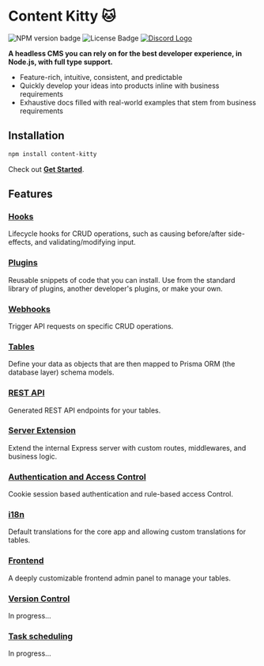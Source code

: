 # **Content Kitty** 🐱

![NPM version badge](https://img.shields.io/npm/v/content-kitty?style=flat-square)
![License Badge](https://img.shields.io/github/license/serhankileci/content-kitty?style=flat-square)
[![Discord Logo](https://img.shields.io/badge/Discord-7289DA?style=flat-square&logo=discord&logoColor=white&width=1000)](https://discord.com/channels/content-kitty)

**A headless CMS you can rely on for the best developer experience, in Node.js, with full type support.**

- Feature-rich, intuitive, consistent, and predictable
- Quickly develop your ideas into products inline with business requirements
- Exhaustive docs filled with real-world examples that stem from business requirements

## **Installation**

```bash
npm install content-kitty
```

Check out [**Get Started**](https://github.com/serhankileci/content-kitty/blob/main/docs/get-started.md).

## **Features**

### [**Hooks**](https://github.com/serhankileci/content-kitty/blob/main/docs/hooks.md)

Lifecycle hooks for CRUD operations, such as causing before/after side-effects, and validating/modifying input.

### [**Plugins**](https://github.com/serhankileci/content-kitty/blob/main/docs/plugins.md)

Reusable snippets of code that you can install. Use from the standard library of plugins, another developer's plugins, or make your own.

### [**Webhooks**](https://github.com/serhankileci/content-kitty/blob/main/docs/webhooks.md)

Trigger API requests on specific CRUD operations.

### [**Tables**](https://github.com/serhankileci/content-kitty/blob/main/docs/tables.md)

Define your data as objects that are then mapped to Prisma ORM (the database layer) schema models.

### [**REST API**](https://github.com/serhankileci/content-kitty/blob/main/docs/rest-api.md)

Generated REST API endpoints for your tables.

### [**Server Extension**](https://github.com/serhankileci/content-kitty/blob/main/docs/server-extension.md)

Extend the internal Express server with custom routes, middlewares, and business logic.

### [**Authentication and Access Control**](https://github.com/serhankileci/content-kitty/blob/main/docs/authentication-and-access-control.md)

Cookie session based authentication and rule-based access Control.

### [**i18n**]("https://github.com/serhankileci/content-kitty/blob/main/docs/i18n.md)

Default translations for the core app and allowing custom translations for tables.

### [**Frontend**]("https://github.com/serhankileci/content-kitty/blob/main/docs/frontend.md")

A deeply customizable frontend admin panel to manage your tables.

### [**Version Control**]("https://github.com/serhankileci/content-kitty/blob/main/docs/version-control.md")

In progress...

### [**Task scheduling**]("https://github.com/serhankileci/content-kitty/blob/main/docs/task-scheduling.md")

In progress...
